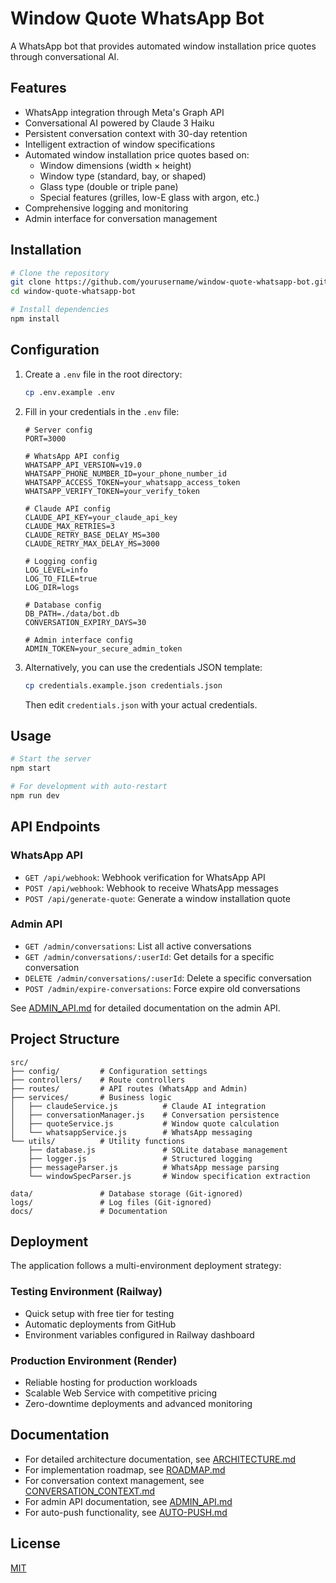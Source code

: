 # Window Quote WhatsApp Bot

A WhatsApp bot that provides automated window installation price quotes through conversational AI.

## Features

- WhatsApp integration through Meta's Graph API
- Conversational AI powered by Claude 3 Haiku
- Persistent conversation context with 30-day retention
- Intelligent extraction of window specifications
- Automated window installation price quotes based on:
  - Window dimensions (width × height)
  - Window type (standard, bay, or shaped)
  - Glass type (double or triple pane)
  - Special features (grilles, low-E glass with argon, etc.)
- Comprehensive logging and monitoring
- Admin interface for conversation management

## Installation

```bash
# Clone the repository
git clone https://github.com/yourusername/window-quote-whatsapp-bot.git
cd window-quote-whatsapp-bot

# Install dependencies
npm install
```

## Configuration

1. Create a `.env` file in the root directory:
   ```bash
   cp .env.example .env
   ```

2. Fill in your credentials in the `.env` file:
   ```
   # Server config
   PORT=3000

   # WhatsApp API config
   WHATSAPP_API_VERSION=v19.0
   WHATSAPP_PHONE_NUMBER_ID=your_phone_number_id
   WHATSAPP_ACCESS_TOKEN=your_whatsapp_access_token
   WHATSAPP_VERIFY_TOKEN=your_verify_token

   # Claude API config
   CLAUDE_API_KEY=your_claude_api_key
   CLAUDE_MAX_RETRIES=3
   CLAUDE_RETRY_BASE_DELAY_MS=300
   CLAUDE_RETRY_MAX_DELAY_MS=3000

   # Logging config
   LOG_LEVEL=info
   LOG_TO_FILE=true
   LOG_DIR=logs

   # Database config
   DB_PATH=./data/bot.db
   CONVERSATION_EXPIRY_DAYS=30

   # Admin interface config
   ADMIN_TOKEN=your_secure_admin_token
   ```

3. Alternatively, you can use the credentials JSON template:
   ```bash
   cp credentials.example.json credentials.json
   ```
   Then edit `credentials.json` with your actual credentials.

## Usage

```bash
# Start the server
npm start

# For development with auto-restart
npm run dev
```

## API Endpoints

### WhatsApp API
- `GET /api/webhook`: Webhook verification for WhatsApp API
- `POST /api/webhook`: Webhook to receive WhatsApp messages
- `POST /api/generate-quote`: Generate a window installation quote

### Admin API
- `GET /admin/conversations`: List all active conversations
- `GET /admin/conversations/:userId`: Get details for a specific conversation
- `DELETE /admin/conversations/:userId`: Delete a specific conversation
- `POST /admin/expire-conversations`: Force expire old conversations

See [ADMIN_API.md](docs/ADMIN_API.md) for detailed documentation on the admin API.

## Project Structure

```
src/
├── config/         # Configuration settings
├── controllers/    # Route controllers
├── routes/         # API routes (WhatsApp and Admin)
├── services/       # Business logic
│   ├── claudeService.js          # Claude AI integration
│   ├── conversationManager.js    # Conversation persistence
│   ├── quoteService.js           # Window quote calculation
│   └── whatsappService.js        # WhatsApp messaging
└── utils/          # Utility functions
    ├── database.js               # SQLite database management
    ├── logger.js                 # Structured logging
    ├── messageParser.js          # WhatsApp message parsing
    └── windowSpecParser.js       # Window specification extraction

data/               # Database storage (Git-ignored)
logs/               # Log files (Git-ignored)
docs/               # Documentation
```

## Deployment

The application follows a multi-environment deployment strategy:

### Testing Environment (Railway)
- Quick setup with free tier for testing
- Automatic deployments from GitHub
- Environment variables configured in Railway dashboard

### Production Environment (Render)
- Reliable hosting for production workloads
- Scalable Web Service with competitive pricing
- Zero-downtime deployments and advanced monitoring

## Documentation

- For detailed architecture documentation, see [ARCHITECTURE.md](ARCHITECTURE.md)
- For implementation roadmap, see [ROADMAP.md](ROADMAP.md)
- For conversation context management, see [CONVERSATION_CONTEXT.md](docs/CONVERSATION_CONTEXT.md)
- For admin API documentation, see [ADMIN_API.md](docs/ADMIN_API.md)
- For auto-push functionality, see [AUTO-PUSH.md](AUTO-PUSH.md)

## License

[MIT](LICENSE)